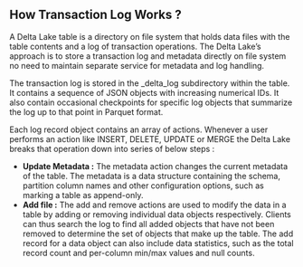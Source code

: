 
## How Transaction Log Works ?

A Delta Lake table is a directory on file system that holds data files with the table contents and a log of transaction operations. The Delta Lake’s approach is to store a transaction log and metadata directly on file system no need to maintain separate service for metadata and log handling.

The transaction log is stored in the _delta_log subdirectory within the table. It contains a sequence of JSON objects with increasing numerical IDs. It also contain occasional checkpoints for specific log objects that summarize the
log up to that point in Parquet format. 

Each log record object contains an array of actions. Whenever a user performs an action like INSERT, DELETE, UPDATE or MERGE the Delta Lake breaks that operation down into series of below steps :

 - **Update Metadata :** The metadata action changes the current metadata of the table. The metadata is a data structure containing the schema, partition column names and other configuration options, such as marking a table as append-only.
 - **Add file :** The add and remove actions are used to modify the data in a table by adding or removing individual data objects respectively. Clients can thus search the log to find all added objects that have not been removed to determine the set of objects that make up the table. The add record for a data object can also include data statistics, such as the total record count and per-column min/max values and null counts.

<!--stackedit_data:
eyJoaXN0b3J5IjpbMjgwNTg5MiwxNzkwNjM1MDU1LDE0MDEzNj
g3NDMsLTE4NzA3MzU5OTMsLTE1NjQxNTg5NzgsMTkxMzQ0Nzcz
MCwxOTA2NDI5MzA2LC0yNjQ0NzY4MjAsMjcwODQwNjg2LC0yMD
U2NzQzMjc4LC0zMjE4NTc4NTksLTE1NDgxOTEwNDYsLTYwNjI2
Mzk5LDIxMTU0MzI3MzAsNjg1NjE1Mjk1LC03OTg1NDQ3MzgsMT
UwMjQyNzk2MywxNTMzODcxMjg5LDYxOTYxNDkyMyw3OTE2MzU3
NThdfQ==
-->